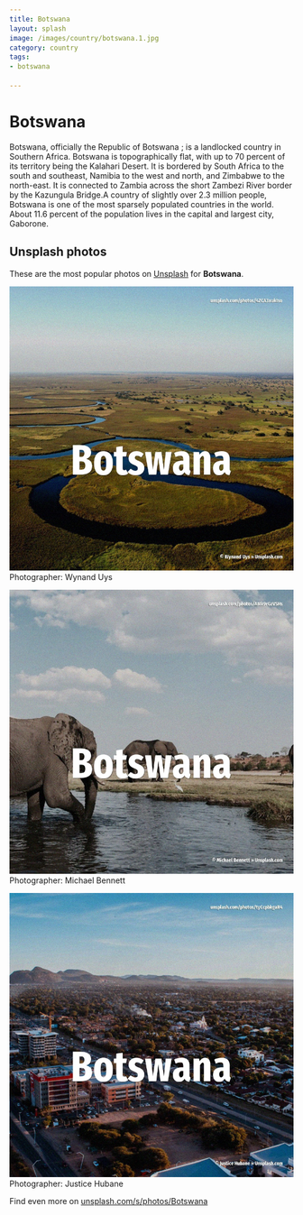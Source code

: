 ```yaml
---
title: Botswana
layout: splash
image: /images/country/botswana.1.jpg
category: country
tags:
- botswana

---
```

# Botswana

Botswana, officially the Republic of Botswana ; is a landlocked country in Southern Africa.
Botswana is topographically flat, with up to 70 percent of its territory being the Kalahari Desert.
It is bordered by South Africa to the south and southeast, Namibia to the west and north, and 
Zimbabwe to the north-east.
It is connected to Zambia across the short Zambezi River border by the Kazungula Bridge.A country 
of slightly over 2.3 million people, Botswana is one of the most sparsely populated countries in 
the world.
About 11.6 percent of the population lives in the capital and largest city, Gaborone.

 
## Unsplash photos
These are the most popular photos on [Unsplash](https://unsplash.com) for **Botswana**.
 
![Botswana](/images/country/botswana.1.jpg)
Photographer:  Wynand Uys
 
![Botswana](/images/country/botswana.2.jpg)
Photographer:  Michael Bennett
 
![Botswana](/images/country/botswana.3.jpg)
Photographer:  Justice Hubane
 
Find even more on [unsplash.com/s/photos/Botswana](https://unsplash.com/s/photos/Botswana)
 
